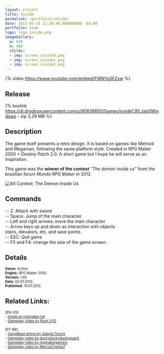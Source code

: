 ```yaml
---
layout: project
title: Inside
permalink: /portfolio/inside/
date: 2013-05-25 21:38:40.000000000 -03:00
portfolio: true
logo: logo_inside.png
imageGallery:
  w: 640
  h: 480
  childs:
  - img: screen_inside0.png
  - img: screen_inside1.png
  - img: screen_inside2.png
---
```


{% video https://www.youtube.com/embed/FI8NYg3EZxw %}

## Release

{% boxlink https://dl.dropboxusercontent.com/u/90839850/Games/inside1.95.zip\0Windows - zip 3,29 MB %}

## Description

The game itself presents a retro design. It is based on games like Metroid and Megaman, following the same platform style. Created in RPG Maker 2000 + Destiny Patch 2.0. A short game but I hope he will serve as an inspiration.

This game was the **winner of the contest** _"The demon inside us"_
from the brazilian forum _Mundo RPG Maker_ in 2012.

![Alt Contest: The Demon Inside Us]({{site.baseurl}}/img/portfolio/win_demon.png)

## Commands

-- Z: Attack with sword<br>
-- Space: Jump of the main character<br>
-- Left and right arrows: move the main character<br>
-- Arrow keys up and down as interaction with objects<br>
stairs, elevators, etc. and save points.<br>
-- ESC: Quit game<br>
-- F5 and F4: change the size of the game screen.<br>

## Details

<p style="font-size:0.8em">
<strong>Genre:</strong> Action.<br>
<strong>Engine:</strong> RPG Maker 2000.<br>
<strong>Version:</strong> 1.95.<br>
<strong>Date:</strong> 02.07.2012.<br>
<strong>Published:</strong> 16.07.2012.<br>
</p>

## Related Links:
<p style="font-size:0.8em">
[EN-US]<br>
- <a href="https://rpgmaker.net/games/4333/" target="_blank">Inside on rpgmaker.net</a><br>
- <a href="https://www.youtube.com/watch?v=FI8NYg3EZxw" target="_blank">Gameplay Video by Rush 2112</a><br>
<br>
[PT-BR]<br>
- <a href="http://www.gameblast.com.br/2013/02/rpg-maker-o-criador-de-jogos-que-fez.html" target="_blank">GameBlast article by Gabriel Toschi</a><br>
- <a href="https://www.youtube.com/watch?v=qDYuNg3mNww" target="_blank">Gameplay video by duckyduckyduckyquack</a><br>
- <a href="https://www.youtube.com/watch?v=jHlpPfhX-mg" target="_blank">Gameplay video by rpgmakergamers</a><br>
- <a href="https://www.youtube.com/watch?v=_xoPlbVYqnA" target="_blank">Gameplay video by MerciaCristina7</a><br>
</p>
